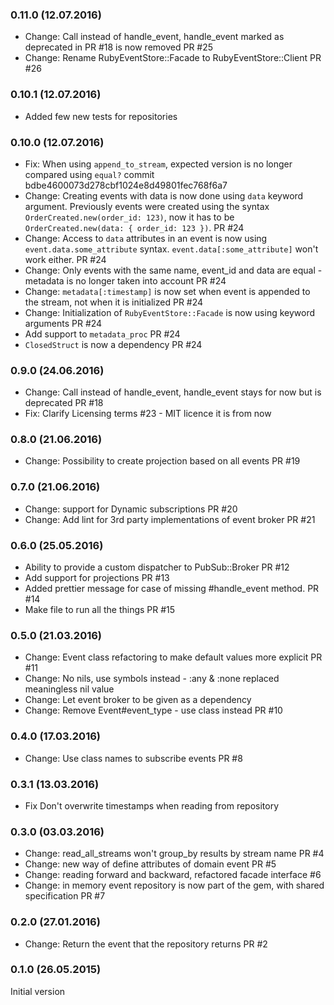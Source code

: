 ### 0.11.0 (12.07.2016)

* Change: Call instead of handle_event, handle_event marked as deprecated in PR #18 is now removed PR  #25
* Change: Rename RubyEventStore::Facade to RubyEventStore::Client PR #26

### 0.10.1 (12.07.2016)

* Added few new tests for repositories

### 0.10.0 (12.07.2016)

* Fix: When using `append_to_stream`, expected version is no longer compared using `equal?` commit bdbe4600073d278cbf1024e8d49801fec768f6a7
* Change: Creating events with data is now done using `data` keyword argument. Previously events were created using the syntax `OrderCreated.new(order_id: 123)`, now it has to be `OrderCreated.new(data: { order_id: 123 })`. PR #24
* Change: Access to `data` attributes in an event is now using `event.data.some_attribute` syntax. `event.data[:some_attribute]` won't work either. PR #24
* Change: Only events with the same name, event_id and data are equal - metadata is no longer taken into account PR #24
* Change: `metadata[:timestamp]` is now set when event is appended to the stream, not when it is initialized PR #24
* Change: Initialization of `RubyEventStore::Facade` is now using keyword arguments PR #24
* Add support to `metadata_proc` PR #24
* `ClosedStruct` is now a dependency PR #24

### 0.9.0 (24.06.2016)

* Change: Call instead of handle_event, handle_event stays for now but is deprecated PR #18
* Fix: Clarify Licensing terms #23 - MIT licence it is from now

### 0.8.0 (21.06.2016)

* Change: Possibility to create projection based on all events PR #19

### 0.7.0 (21.06.2016)

* Change: support for Dynamic subscriptions PR #20
* Change: Add lint for 3rd party implementations of event broker PR #21

### 0.6.0 (25.05.2016)

* Ability to provide a custom dispatcher to PubSub::Broker PR #12
* Add support for projections PR #13
* Added prettier message for case of missing #handle_event method. PR #14
* Make file to run all the things PR #15

### 0.5.0 (21.03.2016)

* Change: Event class refactoring to make default values more explicit PR #11
* Change: No nils, use symbols instead - :any & :none replaced meaningless nil value
* Change: Let event broker to be given as a dependency
* Change: Remove Event#event_type - use class instead PR #10

### 0.4.0 (17.03.2016)

* Change: Use class names to subscribe events PR #8

### 0.3.1 (13.03.2016)

* Fix Don't overwrite timestamps when reading from repository

### 0.3.0 (03.03.2016)

* Change: read_all_streams won't group_by results by stream name PR #4
* Change: new way of define attributes of domain event PR #5
* Change: reading forward and backward, refactored facade interface #6
* Change: in memory event repository is now part of the gem, with shared specification PR #7

### 0.2.0 (27.01.2016)

* Change: Return the event that the repository returns PR #2

### 0.1.0 (26.05.2015)

Initial version
